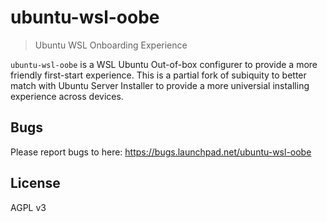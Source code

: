 # ubuntu-wsl-oobe

> Ubuntu WSL Onboarding Experience

`ubuntu-wsl-oobe` is a WSL Ubuntu Out-of-box configurer to provide a more friendly first-start experience. This is a partial fork of subiquity to better match with Ubuntu Server Installer to provide a more universial installing experience across devices.

## Bugs

Please report bugs to here: <https://bugs.launchpad.net/ubuntu-wsl-oobe>

## License

AGPL v3
